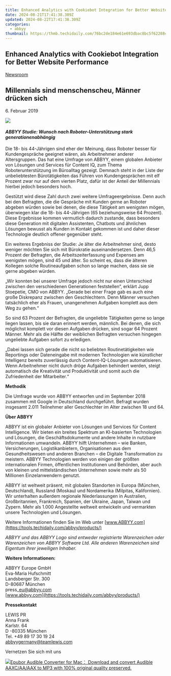 ```yaml
---
title: Enhanced Analytics with Cookiebot Integration for Better Website Performance
date: 2024-08-21T17:41:38.309Z
updated: 2024-08-22T17:41:38.309Z
categories:
  - abbyy
thumbnail: https://thmb.techidaily.com/76bc2de184e61e693dbac8bc5f62288cf6610a7d170abd91534f7a21873e1f18.png
---
```


## Enhanced Analytics with Cookiebot Integration for Better Website Performance

[Newsroom](https://tools.techidaily.com/abbyy/products/)

## Millennials sind menschenscheu, Männer drücken sich

6\. Februar 2019

![](https://content.abbyy.com/-/media/project/abbyy/abbyy/branchtemplates/shutterstock_1272462163_1296-x-729.jpg?h=729&iar=0&w=1296)

#### _ABBYY Studie: Wunsch nach Roboter-Unterstützung stark generationenabhängig_ 

Die 18- bis 44-Jährigen sind eher der Meinung, dass Roboter besser für Kundengespräche geeignet wären, als Arbeitnehmer anderer Altersgruppen. Das hat eine Umfrage von ABBYY, einem globalen Anbieter von Lösungen und Services für Content IQ, zum Thema Roboterunterstützung im Büroalltag gezeigt. Demnach steht in der Liste der unbeliebtesten Bürotätigkeiten das Führen von Kundengesprächen mit elf Prozent zwar nur auf dem vierten Platz, dafür ist der Anteil der Millennials hierbei jedoch besonders hoch.

Gestützt wird diese Zahl durch zwei weitere Umfrageergebnisse. Denn auch bei den Befragten, die die Gespräche mit Kunden gerne an Roboter abgeben würden sowie bei denen, die diese Tätigkeit am wenigsten mögen, überwiegen klar die 18- bis 44-Jährigen (65 beziehungsweise 64 Prozent). Diese Ergebnisse kommen vermutlich dadurch zustande, dass besonders diese Generation mit digitalen Assistenten, Chatbots und ähnlichen Lösungen bewusst als Kunden in Kontakt gekommen ist und daher dieser Technologie deutlich offener gegenüber steht.

Ein weiteres Ergebniss der Studie: Je älter die Arbeitnehmer sind, desto weniger möchten Sie sich mit Bürokratie auseinandersetzen. Denn 46,5 Prozent der Befragten, die Arbeitszeiterfassung und Expenses am wenigsten mögen, sind 45 und älter. So scheint es, dass die älteren Kollegen solche Routineaufgaben schon so lange machen, dass sie sie gerne abgeben würden.

„Wir konnten bei unserer Umfrage jedoch nicht nur einen Unterschied zwischen den verschiedenen Generationen feststellen“, erklärt Jupp Stoepetie, CMO von ABBYY. „Gerade bei einer Frage gab es auch eine große Diskrepanz zwischen den Geschlechtern. Denn Männer versuchen tatsächlich eher als Frauen, unangenehmen Aufgaben komplett aus dem Weg zu gehen.“

So sind 63 Prozent der Befragten, die ungeliebte Tätigkeiten gerne so lange liegen lassen, bis sie daran erinnert werden, männlich. Bei denen, die sich möglichst komplett vor diesen Aufgaben drücken, sind sogar 64 Prozent Männer. Mehr als die Hälfte der weiblichen Befragten versuchen hingegen ungeliebte Aufgaben sofort zu erledigen.

„Dabei lassen sich gerade die nicht so beliebten Routinetätigkeiten wie Reportings oder Dateneingabe mit modernen Technologien wie künstlicher Intelligenz bereits zuverlässig durch Content-IQ-Lösungen automatisieren. Wenn Arbeitnehmer nicht durch dröge Aufgaben behindert werden, steigt automatisch die Kreativität und Produktivität und somit auch die Zufriedenheit der Mitarbeiter.“

**Methodik**

Die Umfrage wurde von ABBYY entworfen und im September 2018 zusammen mit Google in Deutschland durchgeführt. Befragt wurden insgesamt 2.011 Teilnehmer aller Geschlechter im Alter zwischen 18 und 64.

**Über ABBYY**

ABBYY ist ein globaler Anbieter von Lösungen und Services für Content Intelligence. Wir bieten ein breites Spektrum an KI-basierten Technologien und Lösungen, die Geschäftsdokumente und andere Inhalte in nutzbare Informationen umwandeln. ABBYY hilft Unternehmen – wie Banken, Versicherungen, Logistikanbietern, Organisationen aus dem Gesundheitswesen und anderen Branchen – die Digitale Transformation zu meistern. ABBYY Technologien werden von einigen der größten internationalen Firmen, öffentlichen Institutionen und Behörden, aber auch von kleinen und mittelständischen Unternehmen sowie mehr als 50 Millionen Einzelanwendern genutzt.

ABBYY ist weltweit präsent, mit globalen Standorten in Europa (München, Deutschland), Russland (Moskau) und Nordamerika (Milpitas, Kalifornien). Wir unterhalten außerdem regionale Niederlassungen in Australien, Großbritannien, Frankreich, Spanien, der Ukraine, Japan, Taiwan und Zypern. Mehr als 1.000 Angestellte weltweit entwickeln und vermarkten unsere Technologien und Lösungen.

Weitere Informationen finden Sie im Web unter [www.ABBYY.com](https://tools.techidaily.com/abbyy/products/)

_ABBYY und das ABBYY Logo sind entweder registrierte Warenzeichen oder Warenzeichen von ABBYY Software Ltd. Alle anderen Warenzeichen sind Eigentum ihrer jeweiligen Inhaber._

  
**Weitere Informationen:**

ABBYY Europe GmbH  
Eva-Maria Hufschmitt  
Landsberger Str. 300  
D-80687 München  
press\_eu@abbyy.com  
[www.abbyy.com](https://tools.techidaily.com/abbyy/products/)

**Pressekontakt**

LEWIS PR  
Anna Frank  
Karlstr. 64  
D -80335 München  
Tel. +49 89 17 30 19 24  
[abbyygermany@teamlewis.com](https://tools.techidaily.com/abbyy/products/)

  
Vernetzen Sie sich mit uns

<ins class="adsbygoogle"
     style="display:block"
     data-ad-format="autorelaxed"
     data-ad-client="ca-pub-7571918770474297"
     data-ad-slot="1223367746"></ins>



<ins class="adsbygoogle"
     style="display:block"
     data-ad-client="ca-pub-7571918770474297"
     data-ad-slot="8358498916"
     data-ad-format="auto"
     data-full-width-responsive="true"></ins>



<!-- affiliate ads begin -->
<a href="https://secure.2checkout.com/order/checkout.php?PRODS=4713565&QTY=1&AFFILIATE=108875&CART=1"><img src="https://www.epubor.com/images/uppic/audible-converter-interface.png" border="0">Epubor Audible Converter for Mac： Download and convert Audible AAXC/AA/AAX to MP3 with 100% original quality preserved.</a>
<!-- affiliate ads end -->